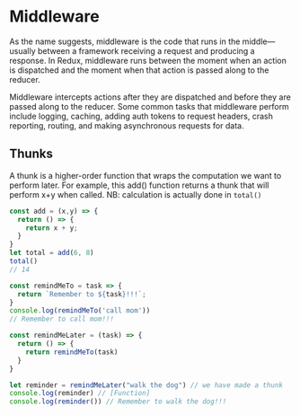 # Middleware

As the name suggests, middleware is the code that runs in the middle—usually between a framework receiving a request and producing a response. In Redux, middleware runs between the moment when an action is dispatched and the moment when that action is passed along to the reducer.

Middleware intercepts actions after they are dispatched and before they are passed along to the reducer. Some common tasks that middleware perform include logging, caching, adding auth tokens to request headers, crash reporting, routing, and making asynchronous requests for data.

## Thunks

A thunk is a higher-order function that wraps the computation we want to perform later. For example, this add() function returns a thunk that will perform x+y when called. NB: calculation is actually done in `total()`

```js
const add = (x,y) => {
  return () => {
    return x + y; 
  } 
}
let total = add(6, 8)
total()
// 14 
```

```js
const remindMeTo = task => {
  return `Remember to ${task}!!!`;
}
console.log(remindMeTo('call mom'))
// Remember to call mom!!!

const remindMeLater = (task) => {
  return () => {
    return remindMeTo(task)
  }
}

let reminder = remindMeLater("walk the dog") // we have made a thunk
console.log(reminder) // [Function] 
console.log(reminder()) // Remember to walk the dog!!!
```